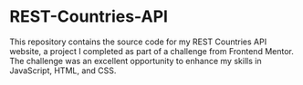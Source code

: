 # REST-Countries-API
This repository contains the source code for my REST Countries API website, a project I completed as part of a challenge from Frontend Mentor. The challenge was an excellent opportunity to enhance my skills in JavaScript, HTML, and CSS.
